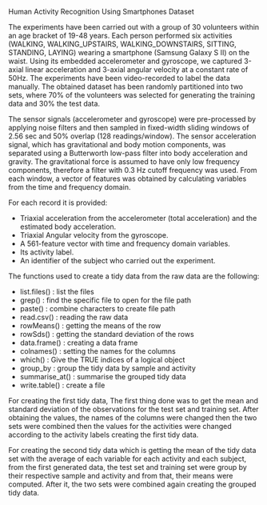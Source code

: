 Human Activity Recognition Using Smartphones Dataset

The experiments have been carried out with a group of 30 volunteers within an 
age bracket of 19-48 years. Each person performed six activities (WALKING, 
WALKING_UPSTAIRS, WALKING_DOWNSTAIRS, SITTING, STANDING, LAYING) wearing a 
smartphone (Samsung Galaxy S II) on the waist. Using its embedded accelerometer 
and gyroscope, we captured 3-axial linear acceleration and 3-axial angular 
velocity at a constant rate of 50Hz. The experiments have been video-recorded 
to label the data manually. The obtained dataset has been randomly partitioned 
into two sets, where 70% of the volunteers was selected for generating the 
training data and 30% the test data. 

The sensor signals (accelerometer and gyroscope) were pre-processed by applying 
noise filters and then sampled in fixed-width sliding windows of 2.56 sec and 
50% overlap (128 readings/window). The sensor acceleration signal, which has 
gravitational and body motion components, was separated using a Butterworth 
low-pass filter into body acceleration and gravity. The gravitational force is 
assumed to have only low frequency components, therefore a filter with 0.3 Hz 
cutoff frequency was used. From each window, a vector of features was obtained 
by calculating variables from the time and frequency domain.

For each record it is provided:
- Triaxial acceleration from the accelerometer (total acceleration) and the 
estimated body acceleration.
- Triaxial Angular velocity from the gyroscope. 
- A 561-feature vector with time and frequency domain variables. 
- Its activity label. 
- An identifier of the subject who carried out the experiment.

The functions used to create a tidy data from the raw data are the following:
- list.files() : list the files  
- grep() : find the specific file to open for the file path  
- paste() : combine characters to create file path  
- read.csv() : reading the raw data  
- rowMeans() : getting the means of the row  
- rowSds() : getting the standard deviation of the rows  
- data.frame() : creating a data frame  
- colnames() : setting the names for the columns  
- which() : Give the TRUE indices of a logical object  
- group_by : group the tidy data by sample and activity  
- summarise_at() : summarise the grouped tidy data  
- write.table() : create a file  

For creating the first tidy data, The first thing done was to get the mean and 
standard deviation of the observations for the test set and training set. After
obtaining the values, the names of the columns were changed then the two sets
were combined then the values for the activities were changed according to the 
activity labels creating the first tidy data.

For creating the second tidy data which is getting the mean of the tidy data set
with the average of each variable for each activity and each subject, from the 
first generated data, the test set and training set were group by their 
respective sample and activity and from that, their means were computed. After 
it, the two sets were combined again creating the grouped tidy data.

